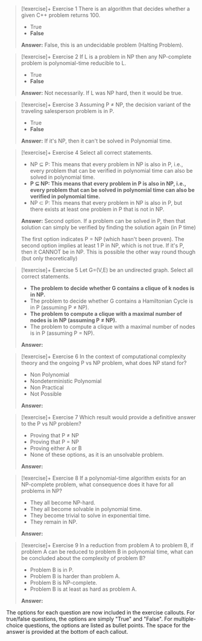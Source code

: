 > [!exercise]+ Exercise 1
> There is an algorithm that decides whether a given C++ problem returns 100.
>
> - True
> - **False**
>
> **Answer:**
> False, this is an undecidable problem (Halting Problem).

> [!exercise]+ Exercise 2
> If L is a problem in NP then any NP-complete problem is polynomial-time reducible to L.
>
> - True
> - **False**
>
> **Answer:**
> Not necessarily. If L was NP hard, then it would be true. 

> [!exercise]+ Exercise 3
> Assuming P ≠ NP, the decision variant of the traveling salesperson problem is in P.
>
> - True
> - **False**
>
> **Answer:**
> If it's NP, then it can't be solved in Polynomial time. 

> [!exercise]+ Exercise 4
> Select all correct statements.
>
> - NP ⊆ P: This means that every problem in NP is also in P, i.e., every problem that can be verified in polynomial time can also be solved in polynomial time.
> - **P ⊆ NP: This means that every problem in P is also in NP, i.e., every problem that can be solved in polynomial time can also be verified in polynomial time.**
> - NP ⊂ P: This means that every problem in NP is also in P, but there exists at least one problem in P that is not in NP.
>
> **Answer:**
> Second option. If a problem can be solved in P, then that solution can simply be verified by finding the solution again (in P time)
> 
> The first option indicates P = NP (which hasn't been proven). The second option implies at least 1 P in NP, which is not true. If it's P, then it CANNOT be in NP. This is possible the other way round though (but only theoretically)



> [!exercise]+ Exercise 5
> Let G=(V,E) be an undirected graph. Select all correct statements.
>
> - **The problem to decide whether G contains a clique of k nodes is in NP.**
> - The problem to decide whether G contains a Hamiltonian Cycle is in P (assuming P ≠ NP).
> - **The problem to compute a clique with a maximal number of nodes is in NP (assuming P ≠ NP).**
> - The problem to compute a clique with a maximal number of nodes is in P (assuming P = NP).
>
> **Answer:**

> [!exercise]+ Exercise 6
> In the context of computational complexity theory and the ongoing P vs NP problem, what does NP stand for?
>
> - Non Polynomial
> - Nondeterministic Polynomial
> - Non Practical
> - Not Possible
>
> **Answer:**

> [!exercise]+ Exercise 7
> Which result would provide a definitive answer to the P vs NP problem?
>
> - Proving that P ≠ NP
> - Proving that P = NP
> - Proving either A or B
> - None of these options, as it is an unsolvable problem.
>
> **Answer:**

> [!exercise]+ Exercise 8
> If a polynomial-time algorithm exists for an NP-complete problem, what consequence does it have for all problems in NP?
>
> - They all become NP-hard.
> - They all become solvable in polynomial time.
> - They become trivial to solve in exponential time.
> - They remain in NP.
>
> **Answer:**

> [!exercise]+ Exercise 9
> In a reduction from problem A to problem B, if problem A can be reduced to problem B in polynomial time, what can be concluded about the complexity of problem B?
>
> - Problem B is in P.
> - Problem B is harder than problem A.
> - Problem B is NP-complete.
> - Problem B is at least as hard as problem A.
>
> **Answer:**

The options for each question are now included in the exercise callouts. For true/false questions, the options are simply "True" and "False". For multiple-choice questions, the options are listed as bullet points. The space for the answer is provided at the bottom of each callout.